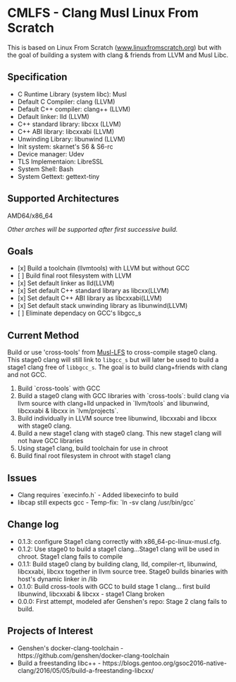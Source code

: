 # CMLFS - Clang Musl Linux From Scratch

This is based on Linux From Scratch (www.linuxfromscratch.org) but with the goal of building a system with clang & friends from LLVM and Musl Libc.

## Specification
<ul>
<li>C Runtime Library (system libc): Musl </li>
<li>Default C Compiler: clang (LLVM)</li>
<li>Default C++ compiler: clang++ (LLVM)</li>
<li>Default linker: lld (LLVM)</li>
<li>C++ standard library: libcxx (LLVM)</li>
<li>C++ ABI library: libcxxabi (LLVM)</li>
<li>Unwinding Library: libunwind (LLVM)</li>
<li>Init system: skarnet's S6 & S6-rc</li>
<li>Device manager: Udev </li>
<li>TLS Implementaion: LibreSSL</li>
<li>System Shell: Bash </li>
<li>System Gettext: gettext-tiny</li>
</ul>

## Supported Architectures

AMD64/x86_64

_Other arches will be supported after first successive build._

## Goals

<ul>
<li> [x] Build a toolchain (llvmtools) with LLVM but without GCC</li>
<li> [ ] Build final root filesystem with LLVM</li>
<li> [x] Set default linker as lld(LLVM)</li>
<li> [x] Set default C++ standard library as libcxx(LLVM)</li>
<li> [x] Set default C++ ABI library as libcxxabi(LLVM)</li>
<li> [x] Set default stack unwinding library as libunwind(LLVM)</li>
<li> [ ] Eliminate dependacy on GCC's libgcc_s</li>
</ul>

## Current Method

Build or use 'cross-tools' from [Musl-LFS](https://github.com/dslm4515/Musl-LFS) to cross-compile stage0 clang. This stage0 clang will still link to `libgcc_s` but will later be used to build a stage1 clang free of `libbgcc_s`. The goal is to build clang+friends with clang and not GCC.
<ol>
<li>Build `cross-tools` with GCC</li>
<li>Build a stage0 clang with GCC libraries with `cross-tools`: build clang via llvm source with clang+lld unpacked in `llvm/tools` and libunwind, libcxxabi & libcxx in `lvm/projects`.</li>
<li>Build individually in LLVM source tree libunwind, libcxxabi and libcxx with stage0 clang. </li>
<li>Build a new stage1 clang with stage0 clang. This new stage1 clang will not have GCC libraries</li>
<li>Using stage1 clang, build toolchain for use in chroot</li>
<li>Build final root filesystem in chroot with stage1 clang</li>
</ol>

## Issues
<ul>
<li>Clang requires `execinfo.h` - Added libexecinfo to build</li>
<li>libcap still expects gcc - Temp-fix: `ln -sv clang /usr/bin/gcc`</li>

</ul>

## Change log

<ul>
<li>0.1.3: configure Stage1 clang correctly with x86_64-pc-linux-musl.cfg.
<li>0.1.2: Use stage0 to build a stage1 clang...Stage1 clang will be used in chroot. Stage1 clang fails to compile</li>
<li>0.1.1: Build stage0 clang by building clang, lld, compiler-rt, libunwind, libcxxabi, libcxx together in llvm source tree. Stage0 builds binaries with host's dynamic linker in /lib</li>
<li>0.1.0: Build cross-tools with GCC to build stage 1 clang... first build libunwind, libcxxabi & libcxx - stage1 Clang broken</li>
<li>0.0.0: First attempt, modeled afer Genshen's repo: Stage 2 clang fails to build.</li>
</ul>

## Projects of Interest
<ul>
<li>Genshen's docker-clang-toolchain - https://github.com/genshen/docker-clang-toolchain</li>
<li>Build a freestanding libc++ - https://blogs.gentoo.org/gsoc2016-native-clang/2016/05/05/build-a-freestanding-libcxx/ </li>
</ul>
